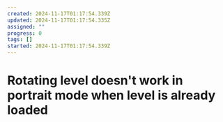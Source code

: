 ```yaml
---
created: 2024-11-17T01:17:54.339Z
updated: 2024-11-17T01:17:54.335Z
assigned: ""
progress: 0
tags: []
started: 2024-11-17T01:17:54.339Z
---
```


# Rotating level doesn't work in portrait mode when level is already loaded
